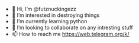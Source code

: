 - 👋 Hi, I’m @futznuckingezz
- 👀 I’m interested in destroying things
- 🌱 I’m currently learning python
- 💞️ I’m looking to collaborate on any intresting stuff
- 📫 How to reach me https://web.telegram.org/k/

<!---
futznuckingezz/futznuckingezz is a ✨ special ✨ repository because its `README.md` (this file) appears on your GitHub profile.
You can click the Preview link to take a look at your changes.
--->
